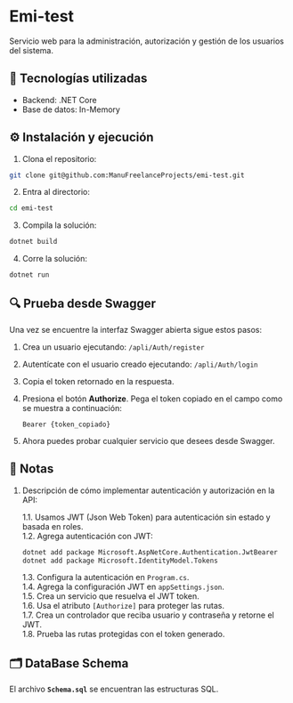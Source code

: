 # Emi-test

Servicio web para la administración, autorización y gestión de los usuarios del sistema.

## 🚀 Tecnologías utilizadas

- Backend: .NET Core  
- Base de datos: In-Memory

## ⚙️ Instalación y ejecución

1. Clona el repositorio:

```bash
git clone git@github.com:ManuFreelanceProjects/emi-test.git
```

2. Entra al directorio:

```bash
cd emi-test
```

3. Compila la solución:

```bash
dotnet build
```

4. Corre la solución:

```bash
dotnet run
```

## 🔍 **Prueba desde Swagger**

Una vez se encuentre la interfaz Swagger abierta sigue estos pasos:

1. Crea un usuario ejecutando: `/apli/Auth/register`  
2. Autentícate con el usuario creado ejecutando: `/apli/Auth/login`  
3. Copia el token retornado en la respuesta.  
4. Presiona el botón **Authorize**. Pega el token copiado en el campo como se muestra a continuación:

   ```
   Bearer {token_copiado}
   ```

5. Ahora puedes probar cualquier servicio que desees desde Swagger.

## 📌 **Notas**

1. Descripción de cómo implementar autenticación y autorización en la API:

   1.1. Usamos JWT (Json Web Token) para autenticación sin estado y basada en roles.  
   1.2. Agrega autenticación con JWT:

   ```bash
   dotnet add package Microsoft.AspNetCore.Authentication.JwtBearer
   dotnet add package Microsoft.IdentityModel.Tokens
   ```

   1.3. Configura la autenticación en `Program.cs`.  
   1.4. Agrega la configuración JWT en `appSettings.json`.  
   1.5. Crea un servicio que resuelva el JWT token.  
   1.6. Usa el atributo `[Authorize]` para proteger las rutas.  
   1.7. Crea un controlador que reciba usuario y contraseña y retorne el JWT.  
   1.8. Prueba las rutas protegidas con el token generado.

## 🗂️ **DataBase Schema**

El archivo **`Schema.sql`** se encuentran las estructuras SQL.
